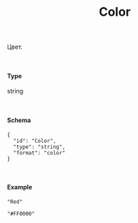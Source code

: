 ﻿---
layout: default
title: Color
position: 
categories: 
tags: 
---

Цвет.

   

#### Type

string

  

#### Schema

```
{
  "id": "Color",
  "type": "string",
  "format": "color"
}
```

   

#### Example

```
"Red"
```

```
"#FF0000"
```

 

 

